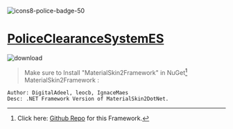 ![icons8-police-badge-50](https://github.com/prince0010/PoliceClearanceIssuanceSystemES/assets/97717613/0d602afe-b659-418e-bfce-c6a1a87b3017)


# [PoliceClearanceSystemES](https://github.com/prince0010/PoliceClearanceIssuanceSystemES.git)
![download](https://github.com/prince0010/PoliceClearanceIssuanceSystemES/assets/97717613/dcca9789-04cb-4077-8c5d-1f07c9a56518)
> Make sure to Install "MaterialSkin2Framework" in NuGet[^1]
> MaterialSkin2Framework : 
```
Author: DigitalAdeel, leocb, IgnaceMaes
Desc: .NET Framework Version of MaterialSkin2DotNet.
```
> [^1]: Click here: [Github Repo](https://github.com/DigitalAdeel/MaterialSkin2Framework) for this Framework.


